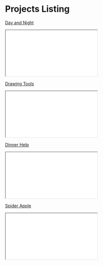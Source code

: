 # Projects Listing

[Day and Night](./Forest/)

<iframe src="./Forest"></iframe>


[Drawing Tools](./DrawingTools/)

<iframe src="./DrawingTools"></iframe>


[Dinner Help](./DinnerHelp/)

<iframe src="./DinnerHelp"></iframe>

[Spider Apple](./Lab7/)

<iframe src="./Lab7"></iframe>
